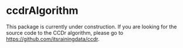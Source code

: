 ccdrAlgorithm
=============

This package is currently under construction. If you are looking for the source code to the CCDr algorithm, please go to <https://github.com/itsrainingdata/ccdr>.
